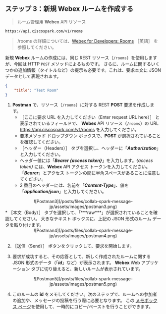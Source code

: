 ## ステップ 3：新規 **Webex** ルームを作成する

> ルーム管理用 **Webex** API リソース
```shell
https://api.ciscospark.com/v1/rooms
```

> /rooms の詳細については、<a href="https://developer.ciscospark.com/resource-rooms.html?utm_source=Llab1&utm_medium=step3&utm_campaign=spark" target="\_blank">Webex for Developers: Rooms</a> ［英語］ を参照してください。

新規 **Webex** ルームの作成には、同じ REST リソース（`/rooms`）を使用しますが、今回は HTTP `POST` メソッドによるものです。  さらに、ルームに関するいくつかの追加情報（タイトルなど）の提示も必要です。これは、要求本文に JSON データとして表現されます。

```json
{
    "title": "Test Room"
}
```

1. **Postman** で、リソース（`/rooms`）に対する REST **POST** 要求を作成します。
    * ［ここに要求 URL を入力してください（Enter request URL here）］ と表示されているフィールドで、 **Webex** API リソース（`/rooms`）の URL https://api.ciscospark.com/v1/rooms を入力してください。
    * 要求メソッド ドロップダウン ボックスで、**POST** が選択されていることを確認してください。
    * ［ヘッダー（Headers）］ タブを選択し、ヘッダーに「***Authorization***」と入力してください。
    * ヘッダー値には「***Bearer {access token}***」を入力します。*{access token}* には、**Webex** API アクセス トークンを入力してください。  「***Bearer***」とアクセス トークンの間に半角スペースがあることに注意してください。
    * 2 番目のヘッダーには、名前を「***Content-Type***」、値を「***application/json***」と入力してください。
<div align="center">![Postman3](/posts/files/collab-spark-message-jp/assets/images/postman3.png)</div>
    * ［本文（Body）］ タブを選択して、「***raw***」が選択されていることを確認してください。  大きなテキスト ボックスに、上記の JSON 形式のルーム データを貼り付けます。
<div align="center">![Postman4](/posts/files/collab-spark-message-jp/assets/images/postman4.png)</div>

2. ［送信（Send）］ ボタンをクリックして、要求を開始します。

3. 要求が成功すると、その応答として、新しく作成されたルームに関する JSON 形式のデータ（「***id***」など）が表示されます。  **Webex** Web アプリケーション タブに切り替えると、新しいルームが表示されています。
<div align="center">![Postman5](/posts/files/collab-spark-message-jp/assets/images/postman5.png)</div>

4. このルームの **id** をメモしてください。次のステップで、ルームへの参加者の追加や、メッセージの投稿を行う際に必要となります。  この <a href="/posts/files/collab-webex/notebox.html" target="\_blank">メモボックス ページ</a>を使用して、一時的にコピー/ペーストを行うことができます。

